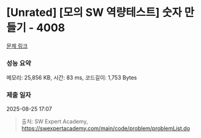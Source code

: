# [Unrated] [모의 SW 역량테스트] 숫자 만들기 - 4008 

[문제 링크](https://swexpertacademy.com/main/code/problem/problemDetail.do?contestProbId=AWIeRZV6kBUDFAVH) 

### 성능 요약

메모리: 25,856 KB, 시간: 83 ms, 코드길이: 1,753 Bytes

### 제출 일자

2025-08-25 17:07



> 출처: SW Expert Academy, https://swexpertacademy.com/main/code/problem/problemList.do